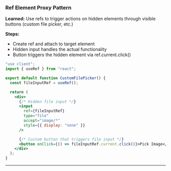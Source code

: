<!-- Format into **raw Markdown** :
- Title: `### <Utility Category>`
- **Learned:** one short key takeaway
- **Steps:** 3 or fewer bullet points
- Code in ```html``` block, clean & commented
- Output only raw Markdown, not rendered view
- Separate topics with `---` -->

### Ref Element Proxy Pattern

**Learned:** Use refs to trigger actions on hidden elements through visible buttons (custom file picker, etc.)

**Steps:**

- Create ref and attach to target element
- Hidden input handles the actual functionality
- Button triggers the hidden element via ref.current.click()

```jsx
"use client";
import { useRef } from "react";

export default function CustomFilePicker() {
  const fileInputRef = useRef();

  return (
    <div>
      {/* Hidden file input */}
      <input
        ref={fileInputRef}
        type="file"
        accept="image/*"
        style={{ display: "none" }}
      />

      {/* Custom button that triggers file input */}
      <button onClick={() => fileInputRef.current.click()}>Pick Image</button>
    </div>
  );
}
```

---
